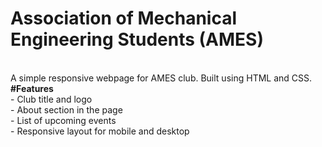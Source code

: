 <h1><b>Association of Mechanical Engineering Students (AMES)</h1></b><br>
A simple responsive webpage for AMES club. Built using HTML and CSS.<br>
<b>#Features</b> <br>
- Club title and logo <br>
- About section in the page <br>
- List of upcoming events <br>
- Responsive layout for mobile and desktop<br>

